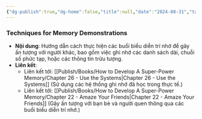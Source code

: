 ```yaml
---
{"dg-publish":true,"dg-home":false,"title":null,"date":"2024-08-31","tags":["#books","#memory","#How_to_Develop_A_Super_Power_Memory"],"Chương":"Chương25","permalink":"/publish/books/how-to-develop-a-super-power-memory/chapter-25-memory-demonstrations/","dgPassFrontmatter":true,"noteIcon":"","updated":"2025-01-30T14:26:16.717+07:00"}
---
```


### Techniques for Memory Demonstrations

- **Nội dung**: Hướng dẫn cách thực hiện các buổi biểu diễn trí nhớ để gây ấn tượng với người khác, bao gồm việc ghi nhớ các danh sách dài, chuỗi số phức tạp, hoặc các thông tin trừu tượng.
- **Liên kết**:
    - Liên kết tới: [[Publish/Books/How to Develop A Super-Power Memory/Chapter 26 - Use the Systems\|Chapter 26 - Use the Systems]] (Sử dụng các hệ thống ghi nhớ đã học trong thực tế.)
    - Liên kết tới: [[Publish/Books/How to Develop A Super-Power Memory/Chapter 22 - Amaze Your Friends\|Chapter 22 - Amaze Your Friends]] (Gây ấn tượng với bạn bè và người quen thông qua các buổi biểu diễn trí nhớ.)